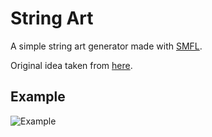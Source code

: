 # String Art

A simple string art generator made with [SMFL](https://www.sfml-dev.org/).

Original idea taken from [here](https://www.youtube.com/watch?v=YZtx4jNNbx8&t=293s).

## Example

![Example](example.gif)